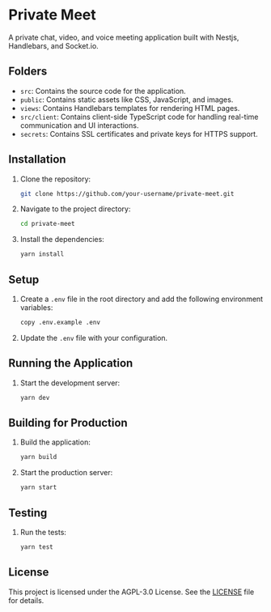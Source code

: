 # Private Meet

A private chat, video, and voice meeting application built with Nestjs, Handlebars, and Socket.io.

## Folders

- `src`: Contains the source code for the application.
- `public`: Contains static assets like CSS, JavaScript, and images.
- `views`: Contains Handlebars templates for rendering HTML pages.
- `src/client`: Contains client-side TypeScript code for handling real-time communication and UI interactions.
- `secrets`: Contains SSL certificates and private keys for HTTPS support.

## Installation

1. Clone the repository:
   ```bash
   git clone https://github.com/your-username/private-meet.git
   ```
2. Navigate to the project directory:
   ```bash
   cd private-meet
   ```
3. Install the dependencies:
   ```bash
   yarn install
   ```

## Setup

1. Create a `.env` file in the root directory and add the following environment variables:
   ```bash
   copy .env.example .env
   ```
2. Update the `.env` file with your configuration.

## Running the Application

1. Start the development server:
   ```bash
   yarn dev
   ```

## Building for Production

1. Build the application:
   ```bash
   yarn build
   ```
2. Start the production server:
   ```bash
   yarn start
   ```

## Testing

1. Run the tests:
   ```bash
   yarn test
   ```

## License

This project is licensed under the AGPL-3.0 License.
See the [LICENSE](LICENSE) file for details.
